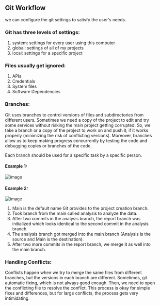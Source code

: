 ## Git Workflow
we can configure the git settings to satisfy the user's needs.

### Git has three levels of settings:
1. system: settings for every user using this computer
2. global: settings of all of my projects
3. local: settings for a specific project

### Files usually get ignored:
1. APIs
2. Credentials
3. System files
4. Software Dependencies

### Branches:
Git uses branches to control versions of files and subdirectories from different users. Sometimes we need a copy of the project to edit and try some services without risking the main project getting corrupted. So, we take a branch or a copy of the project to work on and push it, if it works properly (minimizing the risk of conflicting versions). Moreover, branches allow us to keep making progress concurrently by testing the code and debugging copies or branches of the code.

Each branch should be used for a specific task by a specific person.

#### Example 1:

![image](https://github.com/Sir-Elite/My-Summaries/assets/66035383/0c33ded1-78a6-4a9c-908a-8cb284fd05bf)


#### Example 2:

![image](https://github.com/Sir-Elite/My-Summaries/assets/66035383/d87086c4-6bfb-4a1e-85c2-080edc6fe725)

1. Main is the default name Git provides to the project creation branch.
2. Took branch from the main called analysis to analyze the data.
3. After two commits in the analysis branch, the report branch was initialized which looks identical to the second commit in the analysis branch.
4. The analysis branch got merged into the main branch (Analysis is the source and Main is the destination).
5. After two more commits in the report branch, we merge it as well into the main branch.

### Handling Conflicts:
Conflicts happen when we try to merge the same files from different branches, but the versions in each branch are different. Sometimes, git automatic fixing, which is not always good enough. Then, we need to open the conflicting file to resolve the conflict. This process is okay for simple fixes and differences, but for large conflicts, the process gets very intimidating.

